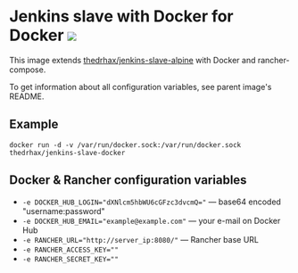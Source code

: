 # Jenkins slave with Docker for Docker [![](https://images.microbadger.com/badges/image/thedrhax/jenkins-slave-docker.svg)](https://hub.docker.com/r/thedrhax/jenkins-slave-docker)

This image extends [thedrhax/jenkins-slave-alpine](https://hub.docker.com/r/thedrhax/jenkins-slave-alpine/) with Docker and rancher-compose.

To get information about all configuration variables, see parent image's README.

## Example

```
docker run -d -v /var/run/docker.sock:/var/run/docker.sock thedrhax/jenkins-slave-docker
```

## Docker & Rancher configuration variables

* `-e DOCKER_HUB_LOGIN="dXNlcm5hbWU6cGFzc3dvcmQ="` — base64 encoded "username:password"
* `-e DOCKER_HUB_EMAIL="example@example.com"` — your e-mail on Docker Hub
* `-e RANCHER_URL="http://server_ip:8080/"` — Rancher base URL
* `-e RANCHER_ACCESS_KEY=""`
* `-e RANCHER_SECRET_KEY=""`

